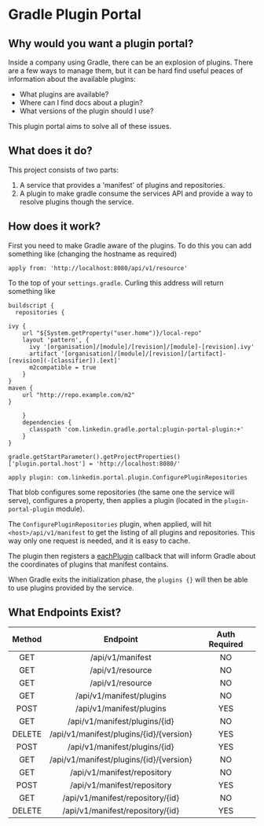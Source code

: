 # Gradle Plugin Portal

## Why would you want a plugin portal?

Inside a company using Gradle, there can be an explosion of plugins. There are a few ways to manage them, but it can 
be hard find useful peaces of information about the available plugins:

- What plugins are available?
- Where can I find docs about a plugin?
- What versions of the plugin should I use?

This plugin portal aims to solve all of these issues.

## What does it do?

This project consists of two parts: 

1. A service that provides a 'manifest' of plugins and repositories.
2. A plugin to make gradle consume the services API and provide a way to resolve plugins though the service.

## How does it work?

First you need to make Gradle aware of the plugins. To do this you can add something like (changing the hostname as required) 

```
apply from: 'http://localhost:8080/api/v1/resource'
```

To the top of your `settings.gradle`. Curling this address will return something like 

```
buildscript {
  repositories {
      
ivy {
    url "${System.getProperty("user.home")}/local-repo"
    layout 'pattern', {
      ivy '[organisation]/[module]/[revision]/[module]-[revision].ivy'
      artifact '[organisation]/[module]/[revision]/[artifact]-[revision](-[classifier]).[ext]'
      m2compatible = true
    }
}
maven {
    url "http://repo.example.com/m2"
}
      
    }
    dependencies {
      classpath 'com.linkedin.gradle.portal:plugin-portal-plugin:+'
    }
}

gradle.getStartParameter().getProjectProperties()['plugin.portal.host'] = 'http://localhost:8080/'

apply plugin: com.linkedin.portal.plugin.ConfigurePluginRepositories
```

That blob configures some repositories (the same one the service will serve), configures a property, then applies a 
plugin (located in the `plugin-portal-plugin` module).

The `ConfigurePluginRepositories` plugin, when applied, will hit `<host>/api/v1/manifest` to get the listing of all
plugins and repositories. This way only one request is needed, and it is easy to cache.

The plugin then registers a [eachPlugin](https://docs.gradle.org/current/javadoc/org/gradle/plugin/management/PluginResolutionStrategy.html#eachPlugin(org.gradle.api.Action)) callback that will inform Gradle about the coordinates of plugins that manifest contains.

When Gradle exits the initialization phase, the `plugins {}` will then be able to use plugins provided by the service.

## What Endpoints Exist?

| Method |                 Endpoint                | Auth Required |
|:------:|:---------------------------------------:|:-------------:|
|   GET  |             /api/v1/manifest            |       NO      |
|   GET  |             /api/v1/resource            |       NO      |
|   GET  |             /api/v1/resource            |       NO      |
|   GET  |         /api/v1/manifest/plugins        |       NO      |
|  POST  |         /api/v1/manifest/plugins        |       YES     |
|   GET  |      /api/v1/manifest/plugins/{id}      |       NO      |
| DELETE | /api/v1/manifest/plugins/{id}/{version} |       YES     |
|  POST  |      /api/v1/manifest/plugins/{id}      |       YES     |
|   GET  | /api/v1/manifest/plugins/{id}/{version} |       NO      |
|   GET  |       /api/v1/manifest/repository       |       NO      |
|  POST  |       /api/v1/manifest/repository       |       YES     |
|   GET  |     /api/v1/manifest/repository/{id}    |       NO      |
| DELETE |     /api/v1/manifest/repository/{id}    |       YES     |